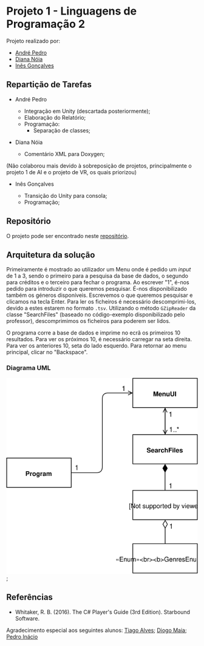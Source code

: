 # Projeto 1 - Linguagens de Programação 2

Projeto realizado por:

* [André Pedro](https://github.com/andre-pedro)
* [Diana Nóia](https://github.com/diananoia)
* [Inês Gonçalves](https://github.com/ineesgoncalvees)

## Repartição de Tarefas

* André Pedro  

  * Integração em Unity (descartada posteriormente);
  * Elaboração do Relatório;
  * Programação:
    * Separação de classes;

* Diana Nóia
  
  * Comentário XML para Doxygen;

(Não colaborou mais devido à sobreposição de projetos, principalmente o
projeto 1 de AI e o projeto de VR, os quais priorizou)

* Inês Gonçalves

  * Transição do Unity para consola;
  * Programação;

## Repositório

O projeto pode ser encontrado neste [repositório](https://github.com/DianaNoia/LP2_Projeto1).

## Arquitetura da solução

Primeiramente é mostrado ao utilizador um Menu onde é pedido um _input_ de 1 a 3, sendo o primeiro para a pesquisa da base de dados, o segundo para créditos e o terceiro para fechar o programa. Ao escrever "1", é-nos pedido para introduzir o que queremos pesquisar. É-nos disponibilizado também os géneros disponíveis. Escrevemos o que queremos pesquisar e clicamos na tecla Enter. Para ler os ficheiros é necessário descomprimi-los, devido a estes estarem no formato `.tsv`. Utilizando o método `GZipReader` da classe "SearchFiles" (baseado no código-exemplo disponibilizado pelo professor), descomprimimos os ficheiros para poderem ser lidos.

O programa corre a base de dados e imprime no ecrã os primeiros 10 resultados. Para ver os próximos 10, é necessário carregar na seta direita. Para ver os anteriores 10, seta do lado esquerdo. Para retornar ao menu principal, clicar no "Backspace".

### Diagrama UML

![UML](UML.svg);

## Referências

* Whitaker, R. B. (2016). The C# Player's Guide (3rd Edition). Starbound Software.

Agradecimento especial aos seguintes alunos: [Tiago Alves](https://github.com/Synpse); [Diogo Maia](https://github.com/IssaMaia); [Pedro Inácio](https://github.com/PmaiWoW)